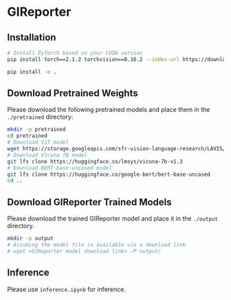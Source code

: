# GIReporter


## Installation


```sh
# Install PyTorch based on your CUDA version
pip install torch==2.1.2 torchvision==0.16.2 --index-url https://download.pytorch.org/whl/cu118 # CUDA 11.8

pip install -e .
```

## Download Pretrained Weights

Please download the following pretrained models and place them in the `./pretrained` directory:

```sh
mkdir -p pretrained
cd pretrained
# Download ViT model
wget https://storage.googleapis.com/sfr-vision-language-research/LAVIS/models/BLIP2/eva_vit_g.pth
# Download Vicuna 7B model
git lfs clone https://huggingface.co/lmsys/vicuna-7b-v1.3
# Download BERT-base-uncased model
git lfs clone https://huggingface.co/google-bert/bert-base-uncased
cd ..
```

## Download GIReporter Trained Models

Please download the trained GIReporter model and place it in the `./output` directory.

```sh
mkdir -p output
# Assuming the model file is available via a download link
# wget <GIReporter model download link> -P output/
```

## Inference

Please use `inference.ipynb` for inference.

